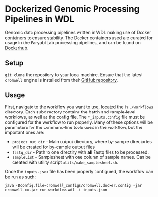 # Dockerized Genomic Processing Pipelines in WDL
Genomic data processing pipelines written in WDL making use of Docker containers to ensure stability. The Docker containers used are curated for usage in the Faryabi Lab processing pipelines, and can be found on [Dockerhub](https://hub.docker.com/u/faryabilab).

## Setup
`git clone` the repository to your local machine. Ensure that the latest `cromwell` engine is installed from their [GitHub repository](https://github.com/broadinstitute/cromwell).
## Usage
First, navigate to the workflow you want to use, located the in `./workflows` directory. Each subdirectory contains the batch and sample-level workflows, as well as the config file. The `*_inputs.config` file must be configured for the workflow to run properly. Many of these options will be parameters for the command-line tools used in the workflow, but the important ones are: 
* `project_out_dir` - Main output directory, where by-sample directories will be created for by-cample output files.
* `fastq_dir` - Path to one directiry with **all** Fastq files to be processed.
* `sampleList` - Samplesheet with one column of sample names. Can be created with utility script `utils/make_samplesheet.sh`.

Once the `inputs.json` file has been properly configured, the workflow can be run as such:
```
java -Dconfig.file=cromwell_configs/cromwell.docker.config -jar cromwell-xx.jar run workdlow.wdl -i inputs.json
```
